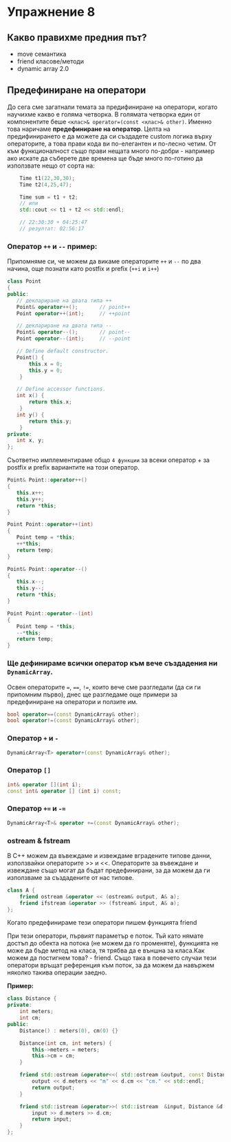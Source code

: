 # Упражнение 8

## Какво правихме предния път?
- move семантика
- friend класове/методи
- dynamic array 2.0

## Предефиниране на оператори

До сега сме загатнали темата за предифиниране на оператори, когато научихме какво е голяма четворка.
В голямата четворка един от компонентите беше `<клас>& operator=(const <клас>& other)`. Именно това наричаме **предефиниране на оператор**. Целта на предифинирането е да можете да си създадете custom логика върху операторите, а това прави кода ви по-елегантен и по-лесно четим. От към функционалност също прави нещата много по-добри - например ако искате да съберете две времена ще бъде много по-готино да използвате нещо от сорта на:
```c++
    Time t1(22,30,30);
    Time t2(4,25,47);

    Time sum = t1 + t2;
    // или
    std::cout << t1 + t2 << std::endl;

    // 22:30:30 + 04:25:47
    // резултат: 02:56:17
```

### Оператор `++` и `--` пример:

Припомняме си, че  можем да викаме операторите `++` и `--` по два начина, още познати като postfix и prefix (`++i` и `i++`)

```c++
class Point
{
public:
   // деклариране на двата типа ++
   Point& operator++();       // point++
   Point operator++(int);     // ++point

   // деклариране на двата типа --
   Point& operator--();       // point--
   Point operator--(int);     // --point

   // Define default constructor.
   Point() { 
       this.x = 0;
       this.y = 0; 
    }

   // Define accessor functions.
   int x() { 
       return this.x; 
    }
   int y() { 
       return this.y; 
    }
private:
   int x, y;
};
```

Съответно имплементираме общо `4 функции` за всеки оператор + за postfix и prefix вариантите на този оператор.

```c++
Point& Point::operator++()
{
   this.x++;
   this.y++;
   return *this;
}

Point Point::operator++(int)
{
   Point temp = *this;
   ++*this;
   return temp;
}

Point& Point::operator--()
{
   this.x--;
   this.y--;
   return *this;
}

Point Point::operator--(int)
{
   Point temp = *this;
   --*this;
   return temp;
}
```

### Ще дефинираме всички оператор към вече създадения ни `DynamicArray`.

Освен операторите `=`, `==`, `!=`, които вече сме разгледали (да си ги припомним първо), днес ще разгледаме още примери за предефиниране на оператори и ползите им.

```c++
bool operator==(const DynamicArray& other);
bool operator!=(const DynamicArray& other); 
```




### Оператор `+` и `-`

```c++
DynamicArray<T> operator+(const DynamicArray& other);
```

### Оператор `[]`

```c++
int& operator [](int i);
const int& operator [] (int i) const;
```



### Оператор `+=` и `-=`

```c++
DynamicArray<T>& operator +=(const DynamicArray& other);
```

### ostream & fstream

В C++ можем да въвеждаме и извеждаме вградените типове данни, използвайки операторите  >> и  <<.
Операторите за въвеждане и извеждане също могат да бъдат предефинирани, за да можем да ги използваме за създадените от нас типове.

```c++
class A {
    friend ostream &operator << (ostream& output, A& a);
    friend ifstream &operator >> (fstream& input, A& a);
};
```

Когато предефинираме тези оператори пишем функцията friend

При тези оператори, първият параметър е поток. Тъй като нямате достъп до обекта на потока (не можем да го променяте), функцията не може да бъде метод на класа, тя трябва да е външна за класа.Как можем да постигнем това? - friend.
Също така в повечето случаи тези оператори връщат референция към поток, за да можем да навържем няколко такива операции заедно.


**Пример:**
```c++
class Distance {
private:
    int meters;           
    int cm;             
public:
    Distance() : meters(0), cm(0) {}

    Distance(int cm, int meters) {
        this->meters = meters;
        this->cm = cm;
    }

    friend std::ostream &operator<<( std::ostream &output, const Distance &d ) { 
        output << d.meters << "m" << d.cm << "cm." << std::endl;
        return output;            
    }

    friend std::istream &operator>>( std::istream  &input, Distance &d ) { 
        input >> d.meters >> d.cm;
        return input;            
    }
};
```